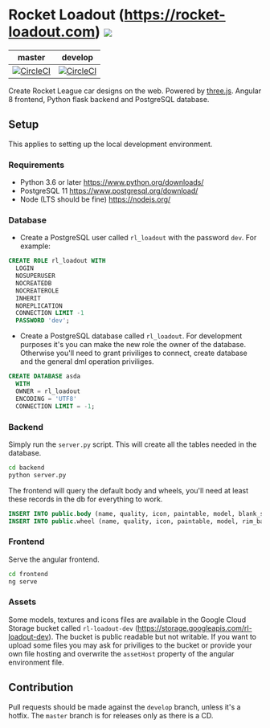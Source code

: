 # Rocket Loadout (https://rocket-loadout.com) [<img src="https://img.shields.io/discord/609050910731010048.svg?colorB=7581dc&logo=discord&logoColor=white">](https://discord.gg/c8cArY9)

| master | develop |
| --- | --- |
| [![CircleCI](https://circleci.com/gh/Longi94/rl-loadout/tree/master.svg?style=svg&circle-token=d3d0f0f0eabe4e72d5fcd7ffdc9843ad815edd80)](https://circleci.com/gh/Longi94/rl-loadout/tree/master) | [![CircleCI](https://circleci.com/gh/Longi94/rl-loadout/tree/develop.svg?style=svg&circle-token=d3d0f0f0eabe4e72d5fcd7ffdc9843ad815edd80)](https://circleci.com/gh/Longi94/rl-loadout/tree/develop) |

Create Rocket League car designs on the web. Powered by [three.js](https://threejs.org/). Angular 8 frontend, Python flask backend and PostgreSQL database.

## Setup

This applies to setting up the local development environment.

### Requirements

* Python 3.6 or later https://www.python.org/downloads/
* PostgreSQL 11 https://www.postgresql.org/download/
* Node (LTS should be fine) https://nodejs.org/

### Database

* Create a PostgreSQL user called `rl_loadout` with the password `dev`. For example:
```sql
CREATE ROLE rl_loadout WITH
  LOGIN
  NOSUPERUSER
  NOCREATEDB
  NOCREATEROLE
  INHERIT
  NOREPLICATION
  CONNECTION LIMIT -1
  PASSWORD 'dev';
```
* Create a PostgreSQL database called `rl_loadout`. For development purposes it's you can make the new role the owner of the database. Otherwise you'll need to grant priviliges to connect, create database and the general dml operation priviliges.
```sql
CREATE DATABASE asda
  WITH 
  OWNER = rl_loadout
  ENCODING = 'UTF8'
  CONNECTION LIMIT = -1;
```

### Backend

Simply run the `server.py` script. This will create all the tables needed in the database.

```bash
cd backend
python server.py
```

The frontend will query the default body and wheels, you'll need at least these records in the db for everything to work.

```sql
INSERT INTO public.body (name, quality, icon, paintable, model, blank_skin, base_skin) VALUES ('Octane', 0, 'icons/Body_Octane_Thumbnail.jpg', true, 'models/Body_Octane_SF.glb', 'textures/Pepe_Body_BlankSkin_RGB.tga', 'textures/Pepe_Body_D.tga');
INSERT INTO public.wheel (name, quality, icon, paintable, model, rim_base, rim_rgb_map) VALUES ('OEM', 0, 'icons/Wheel_Star_Thumbnail.jpg', true, 'models/WHEEL_Star_SM.glb', 'textures/OEM_D.tga', 'textures/OEM_RGB.tga');
```

### Frontend

Serve the angular frontend.

```bash
cd frontend
ng serve
```

### Assets

Some models, textures and icons files are available in the Google Cloud Storage bucket called `rl-loadout-dev` (https://storage.googleapis.com/rl-loadout-dev). The bucket is public readable but not writable. If you want to upload some files you may ask for priviliges to the bucket or provide your own file hosting and overwrite the `assetHost` property of the angular environment file.

## Contribution

Pull requests should be made against the `develop` branch, unless it's a hotfix. The `master` branch is for releases only as there is a CD.
